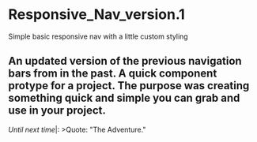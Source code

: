 # Responsive_Nav_version.1
Simple basic responsive nav with a little custom styling

An updated version of the previous navigation bars from in the past. A quick component protype for a project.
The purpose was creating something quick and simple you can grab and use in your project.
---

_Until next time_|: >Quote: "The Adventure."

